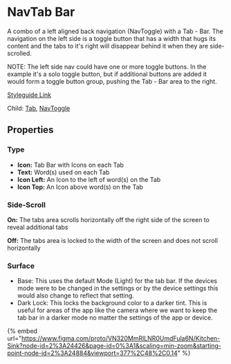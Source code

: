 # NavTab Bar

A combo of a left aligned back navigation (NavToggle) with a Tab - Bar. The navigation on the left side is a toggle button that has a width that hugs its content and the tabs to it's right will disappear behind it when they are side-scrolled.

NOTE: The left side nav could have one or more toggle buttons. In the example it's a solo toggle button, but if additional buttons are added it would form a toggle button group, pushing the Tab - Bar area to the right.

[Styleguide Link](https://app.zeplin.io/styleguide/6041aec8159a9b10c34d0182/components?cseid=60e5f9a7c9c9c207f78a9879)

Child: [Tab](../overview/tab/), [NavToggle](../overview/toggle/navtoggle.md)

## Properties

### Type

* **Icon:** Tab Bar with Icons on each Tab
* **Text:** Word(s) used on each Tab
* **Icon Left:** An Icon to the left of word(s) on the Tab
* **Icon Top:** An Icon above word(s) on the Tab

### Side-Scroll

**On:** The tabs area scrolls horizontally off the right side of the screen to reveal additional tabs

**Off:** The tabs area is locked to the width of the screen and does not scroll horizontally

### Surface

* Base: This uses the default Mode (Light) for the tab bar. If the devices mode were to be changed in the settings or by the device settings this would also change to reflect that setting.
* Dark Lock: This locks the background color to a darker tint.  This is useful for areas of the app like the camera where we want to keep the tab bar in a darker mode no matter the settings of the app or device.



{% embed url="https://www.figma.com/proto/VN320MmRlLNR0UmdFula6N/Kitchen-Sink?node-id=2%3A24426&page-id=0%3A1&scaling=min-zoom&starting-point-node-id=2%3A24884&viewport=377%2C48%2C0.14" %}
